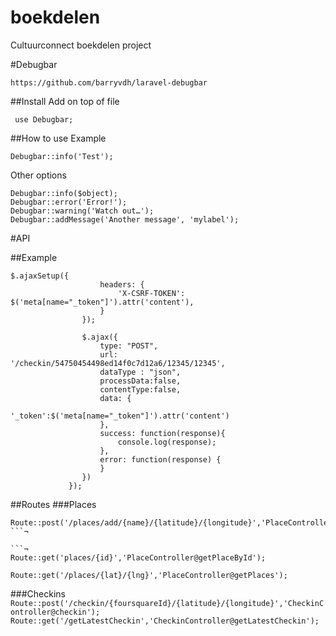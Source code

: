 # boekdelen
Cultuurconnect boekdelen project


#Debugbar
```
https://github.com/barryvdh/laravel-debugbar
```

##Install
Add on top of file
```
 use Debugbar;
```

##How to use
Example
```
Debugbar::info('Test');
```

Other options
```
Debugbar::info($object);
Debugbar::error('Error!');
Debugbar::warning('Watch out…');
Debugbar::addMessage('Another message', 'mylabel');
```


#API

##Example
```
$.ajaxSetup({
                    headers: {
                        'X-CSRF-TOKEN': $('meta[name="_token"]').attr('content'),
                    }
                });

                $.ajax({
                    type: "POST",
                    url: '/checkin/54750454498ed14f0c7d12a6/12345/12345',
                    dataType : "json",
                    processData:false,
                    contentType:false,
                    data: {
                         '_token':$('meta[name="_token"]').attr('content')
                    },
                    success: function(response){
                        console.log(response);
                    },
                    error: function(response) {
                    }
                })
             });
```

##Routes
###Places
```
Route::post('/places/add/{name}/{latitude}/{longitude}','PlaceController@addPlace');
```¬

```¬
Route::get('places/{id}','PlaceController@getPlaceById');
```

```
Route::get('/places/{lat}/{lng}','PlaceController@getPlaces');
```

###Checkins
```Route::post('/checkin/{foursquareId}/{latitude}/{longitude}','CheckinController@checkin');```
```Route::get('/getLatestCheckin','CheckinController@getLatestCheckin');```
